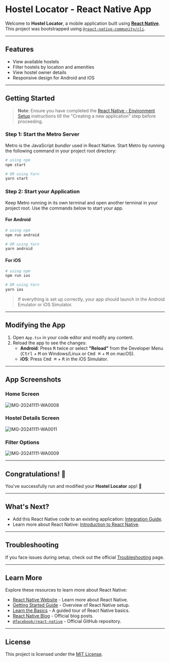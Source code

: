 # Hostel Locator - React Native App

Welcome to **Hostel Locator**, a mobile application built using [**React Native**](https://reactnative.dev). This project was bootstrapped using [`@react-native-community/cli`](https://github.com/react-native-community/cli).

---

## Features
- View available hostels
- Filter hostels by location and amenities
- View hostel owner details
- Responsive design for Android and iOS

---

## Getting Started

>**Note**: Ensure you have completed the [React Native - Environment Setup](https://reactnative.dev/docs/environment-setup) instructions till the "Creating a new application" step before proceeding.

### Step 1: Start the Metro Server
Metro is the JavaScript _bundler_ used in React Native. Start Metro by running the following command in your project root directory:

```bash
# using npm
npm start

# OR using Yarn
yarn start
```

### Step 2: Start your Application
Keep Metro running in its own terminal and open another terminal in your project root. Use the commands below to start your app.

#### For Android
```bash
# using npm
npm run android

# OR using Yarn
yarn android
```

#### For iOS
```bash
# using npm
npm run ios

# OR using Yarn
yarn ios
```

> If everything is set up correctly, your app should launch in the Android Emulator or iOS Simulator.

---

## Modifying the App

1. Open `App.tsx` in your code editor and modify any content.
2. Reload the app to see the changes:
   - **Android**: Press <kbd>R</kbd> twice or select **"Reload"** from the Developer Menu (<kbd>Ctrl</kbd> + <kbd>M</kbd> on Windows/Linux or <kbd>Cmd ⌘</kbd> + <kbd>M</kbd> on macOS).
   - **iOS**: Press <kbd>Cmd ⌘</kbd> + <kbd>R</kbd> in the iOS Simulator.

---

## App Screenshots

### Home Screen
![IMG-20241111-WA0008](https://github.com/user-attachments/assets/fd0a8e1f-d74e-4db6-a5a6-5865bc3a7795)

### Hostel Details Screen
![IMG-20241111-WA0011](https://github.com/user-attachments/assets/b7538e0f-facc-47fc-866f-19611223568a)


### Filter Options
![IMG-20241111-WA0009](https://github.com/user-attachments/assets/fb146346-5dba-46bb-82de-457f59bdc385)

---

## Congratulations! 🎉
You've successfully run and modified your **Hostel Locator** app! 🎊

---

## What's Next?
- Add this React Native code to an existing application: [Integration Guide](https://reactnative.dev/docs/integration-with-existing-apps).
- Learn more about React Native: [Introduction to React Native](https://reactnative.dev/docs/getting-started).

---

## Troubleshooting

If you face issues during setup, check out the official [Troubleshooting](https://reactnative.dev/docs/troubleshooting) page.

---

## Learn More

Explore these resources to learn more about React Native:
- [React Native Website](https://reactnative.dev) - Learn more about React Native.
- [Getting Started Guide](https://reactnative.dev/docs/environment-setup) - Overview of React Native setup.
- [Learn the Basics](https://reactnative.dev/docs/getting-started) - A guided tour of React Native basics.
- [React Native Blog](https://reactnative.dev/blog) - Official blog posts.
- [`@facebook/react-native`](https://github.com/facebook/react-native) - Official GitHub repository.

---

## License
This project is licensed under the [MIT License](LICENSE).
